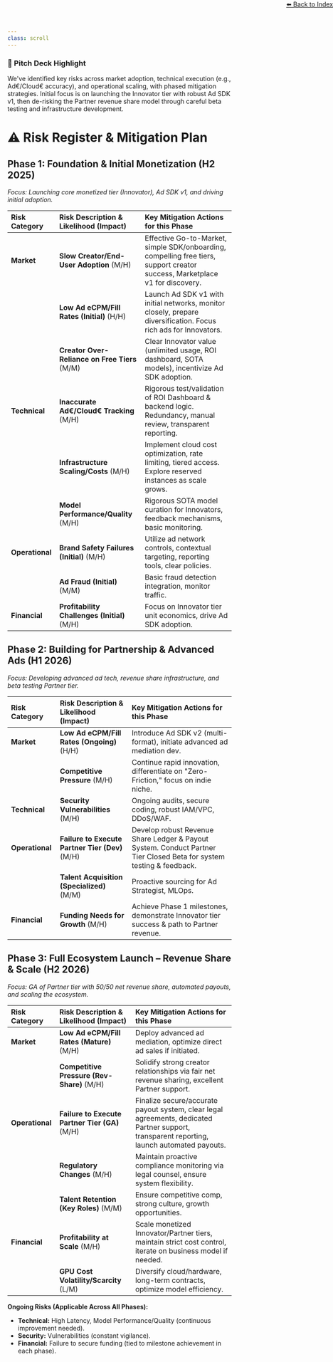 ```yaml
---
class: scroll
---
```


<div style="text-align: right; position: absolute; top: 0; right: 0;">
<a href="/10">⬅️ Back to Index</a>
</div>

<div class="bg-amber-100 p-4 rounded-lg border-l-4 border-amber-500 mb-6">
  <h3 class="text-lg font-bold text-amber-800">🌟 Pitch Deck Highlight</h3>
  <p class="text-amber-800">We've identified key risks across market adoption, technical execution (e.g., Ad€/Cloud€ accuracy), and operational scaling, with phased mitigation strategies. Initial focus is on launching the Innovator tier with robust Ad SDK v1, then de-risking the Partner revenue share model through careful beta testing and infrastructure development.</p>
</div>

# ⚠️ **Risk Register & Mitigation Plan**

## **Phase 1: Foundation & Initial Monetization (H2 2025)**
*Focus: Launching core monetized tier (Innovator), Ad SDK v1, and driving initial adoption.*

| Risk Category | Risk Description & Likelihood (Impact) | Key Mitigation Actions for this Phase                                                                                                                                                             |
| :------------ | :------------------------------------- | :------------------------------------------------------------------------------------------------------------------------------------------------------------------------------------------------ |
| **Market**    | **Slow Creator/End-User Adoption** (M/H) | Effective Go-to-Market, simple SDK/onboarding, compelling free tiers, support creator success, Marketplace v1 for discovery.                                                                     |
|               | **Low Ad eCPM/Fill Rates (Initial)** (H/H) | Launch Ad SDK v1 with initial networks, monitor closely, prepare diversification. Focus rich ads for Innovators.                                                                                   |
|               | **Creator Over-Reliance on Free Tiers** (M/M) | Clear Innovator value (unlimited usage, ROI dashboard, SOTA models), incentivize Ad SDK adoption.                                                                                                |
| **Technical** | **Inaccurate Ad€/Cloud€ Tracking** (M/H) | Rigorous test/validation of ROI Dashboard & backend logic. Redundancy, manual review, transparent reporting.                                                                                      |
|               | **Infrastructure Scaling/Costs** (M/H)   | Implement cloud cost optimization, rate limiting, tiered access. Explore reserved instances as scale grows.                                                                                         |
|               | **Model Performance/Quality** (M/H)      | Rigorous SOTA model curation for Innovators, feedback mechanisms, basic monitoring.                                                                                                                 |
| **Operational**| **Brand Safety Failures (Initial)** (M/H) | Utilize ad network controls, contextual targeting, reporting tools, clear policies.                                                                                                               |
|               | **Ad Fraud (Initial)** (M/M)             | Basic fraud detection integration, monitor traffic.                                                                                                                                                 |
| **Financial** | **Profitability Challenges (Initial)** (M/H) | Focus on Innovator tier unit economics, drive Ad SDK adoption.                                                                                                                                  |

## **Phase 2: Building for Partnership & Advanced Ads (H1 2026)**
*Focus: Developing advanced ad tech, revenue share infrastructure, and beta testing Partner tier.*

| Risk Category | Risk Description & Likelihood (Impact) | Key Mitigation Actions for this Phase                                                                                                                                                             |
| :------------ | :------------------------------------- | :------------------------------------------------------------------------------------------------------------------------------------------------------------------------------------------------ |
| **Market**    | **Low Ad eCPM/Fill Rates (Ongoing)** (H/H) | Introduce Ad SDK v2 (multi-format), initiate advanced ad mediation dev.                                                                                                                           |
|               | **Competitive Pressure** (M/H)           | Continue rapid innovation, differentiate on "Zero-Friction," focus on indie niche.                                                                                                                 |
| **Technical** | **Security Vulnerabilities** (M/H)       | Ongoing audits, secure coding, robust IAM/VPC, DDoS/WAF.                                                                                                                                          |
| **Operational**| **Failure to Execute Partner Tier (Dev)** (M/H) | Develop robust Revenue Share Ledger & Payout System. Conduct Partner Tier Closed Beta for system testing & feedback.                                                                        |
|               | **Talent Acquisition (Specialized)** (M/M)| Proactive sourcing for Ad Strategist, MLOps.                                                                                                                                                      |
| **Financial** | **Funding Needs for Growth** (M/H)       | Achieve Phase 1 milestones, demonstrate Innovator tier success & path to Partner revenue.                                                                                                         |

## **Phase 3: Full Ecosystem Launch – Revenue Share & Scale (H2 2026)**
*Focus: GA of Partner tier with 50/50 net revenue share, automated payouts, and scaling the ecosystem.*

| Risk Category | Risk Description & Likelihood (Impact) | Key Mitigation Actions for this Phase                                                                                                                                                             |
| :------------ | :------------------------------------- | :------------------------------------------------------------------------------------------------------------------------------------------------------------------------------------------------ |
| **Market**    | **Low Ad eCPM/Fill Rates (Mature)** (M/H)  | Deploy advanced ad mediation, optimize direct ad sales if initiated.                                                                                                                              |
|               | **Competitive Pressure (Rev-Share)** (M/H)| Solidify strong creator relationships via fair net revenue sharing, excellent Partner support.                                                                                                    |
| **Operational**| **Failure to Execute Partner Tier (GA)** (M/H)| Finalize secure/accurate payout system, clear legal agreements, dedicated Partner support, transparent reporting, launch automated payouts.                                                       |
|               | **Regulatory Changes** (M/H)             | Maintain proactive compliance monitoring via legal counsel, ensure system flexibility.                                                                                                              |
|               | **Talent Retention (Key Roles)** (M/M)   | Ensure competitive comp, strong culture, growth opportunities.                                                                                                                                    |
| **Financial** | **Profitability at Scale** (M/H)         | Scale monetized Innovator/Partner tiers, maintain strict cost control, iterate on business model if needed.                                                                                       |
|               | **GPU Cost Volatility/Scarcity** (L/M)   | Diversify cloud/hardware, long-term contracts, optimize model efficiency.                                                                                                                         |

**Ongoing Risks (Applicable Across All Phases):**
*   **Technical:** High Latency, Model Performance/Quality (continuous improvement needed).
*   **Security:** Vulnerabilities (constant vigilance).
*   **Financial:** Failure to secure funding (tied to milestone achievement in each phase).
